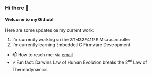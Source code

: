 ### Hi there 👋

#### Welcome to my Github!

<!--
**ZafeerAbbasi/ZafeerAbbasi** is a ✨ _special_ ✨ repository because its `README.md` (this file) appears on your GitHub profile.
-->

Here are some updates on my current work:

 1. I’m currently working on the STM32F411RE Microcontroller
 2. I’m currently learning Embedded C Firmware Development
- 📫 How to reach me: via [email](mailto:zafeerabbasi57@yahoo.com)
- ⚡ Fun fact: Darwins Law of Human Evolution breaks the 2<sup>nd</sup> Law of Thermodynamics
 
 
<!--
- 👯 I’m looking to collaborate on ...
- 🤔 I’m looking for help with ...
- 💬 Ask me about ...
-->



